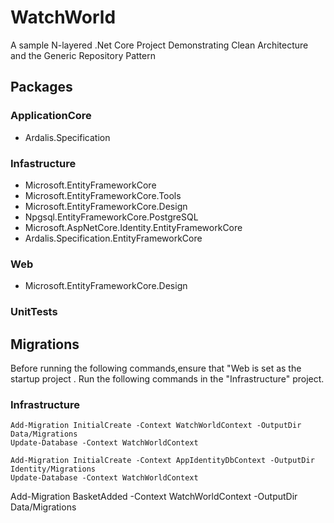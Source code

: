 # WatchWorld
A sample N-layered .Net Core Project Demonstrating Clean Architecture and the Generic Repository Pattern

## Packages 

### ApplicationCore
- Ardalis.Specification

### Infastructure
- Microsoft.EntityFrameworkCore
- Microsoft.EntityFrameworkCore.Tools
- Microsoft.EntityFrameworkCore.Design 
- Npgsql.EntityFrameworkCore.PostgreSQL
- Microsoft.AspNetCore.Identity.EntityFrameworkCore
- Ardalis.Specification.EntityFrameworkCore

### Web
 
- Microsoft.EntityFrameworkCore.Design 

### UnitTests

## Migrations
Before running the following commands,ensure that "Web is set as the startup project . Run the following commands in the "Infrastructure" project.

### Infrastructure
```
Add-Migration InitialCreate -Context WatchWorldContext -OutputDir Data/Migrations
Update-Database -Context WatchWorldContext
```
```
Add-Migration InitialCreate -Context AppIdentityDbContext -OutputDir Identity/Migrations
Update-Database -Context WatchWorldContext
```

Add-Migration BasketAdded -Context WatchWorldContext -OutputDir Data/Migrations